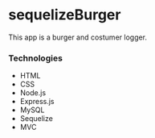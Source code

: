 # sequelizeBurger

This app is a burger and costumer logger.

### Technologies
* HTML 
* CSS
* Node.js
* Express.js
* MySQL
* Sequelize
* MVC
